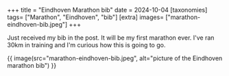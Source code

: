 +++
title = "Eindhoven Marathon bib"
date = 2024-10-04
[taxonomies]
tags= ["Marathon", "Eindhoven", "bib"]
[extra]
images= ["marathon-eindhoven-bib.jpeg"]
+++

Just received my bib in the post. It will be my first marathon ever. I've ran 30km in training and I'm curious how this is going to go. 

{{ image(src="marathon-eindhoven-bib.jpeg", alt="picture of the Eindhoven marathon bib") }}
